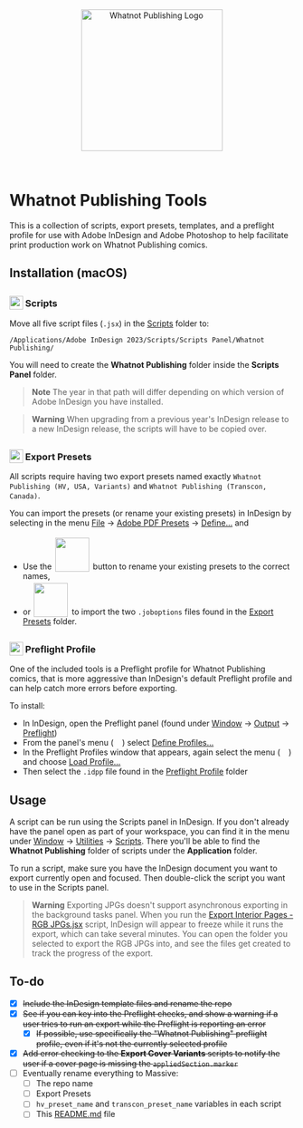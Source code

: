 &nbsp;

<p align="center">
	<picture>
		<source media="(prefers-color-scheme: dark)" srcset="https://files.rb.gd/whatnot_white.png">
		<source media="(prefers-color-scheme: light)" srcset="https://files.rb.gd/whatnot_black.png">
		<img alt="Whatnot Publishing Logo" src="https://files.rb.gd/whatnot_black.png" width="250">
	</picture>
</p>

&nbsp;

# Whatnot Publishing Tools

This is a collection of scripts, export presets, templates, and a preflight profile for use with Adobe InDesign and Adobe Photoshop to help facilitate print production work on Whatnot Publishing comics.

## Installation (macOS)

### <picture><source media="(prefers-color-scheme: dark)" srcset="https://files.rb.gd/scripts.png"><source media="(prefers-color-scheme: light)" srcset="https://files.rb.gd/scripts.png"><img src="https://files.rb.gd/scripts.png" width="24" style="position: relative; top: 5px;" /></picture> Scripts

Move all five script files (`.jsx`) in the [Scripts](/Scripts/) folder to:

```
/Applications/Adobe InDesign 2023/Scripts/Scripts Panel/Whatnot Publishing/
```

You will need to create the **Whatnot Publishing** folder inside the **Scripts Panel** folder.

> **Note**
> The year in that path will differ depending on which version of Adobe InDesign you have installed.

> **Warning**
When upgrading from a previous year's InDesign release to a new InDesign release, the scripts will have to be copied over.

### <picture><source media="(prefers-color-scheme: dark)" srcset="https://files.rb.gd/export_presets.png"><source media="(prefers-color-scheme: light)" srcset="https://files.rb.gd/export_presets.png"><img src="https://files.rb.gd/export_presets.png" width="24" style="position: relative; top: 5px;" /></picture> Export Presets

All scripts require having two export presets named exactly `Whatnot Publishing (HV, USA, Variants)` and `Whatnot Publishing (Transcon, Canada)`.

You can import the presets (or rename your existing presets) in InDesign by selecting in the menu <ins>File</ins> → <ins>Adobe PDF Presets</ins> → <ins>Define…</ins> and
	
* Use the <div style="display: inline-block; position: relative; top: 4px; margin: 0 3px 0 2px;"><picture><source media="(prefers-color-scheme: dark)" srcset="https://files.rb.gd/indesign_button_edit.svg"><source media="(prefers-color-scheme: light)" srcset="https://files.rb.gd/indesign_button_edit.svg"><img src="https://files.rb.gd/indesign_button_edit.svg" width="60" /></picture></div> button to rename your existing presets to the correct names,
* or <picture><source media="(prefers-color-scheme: dark)" srcset="https://files.rb.gd/indesign_button_load.svg"><source media="(prefers-color-scheme: light)" srcset="https://files.rb.gd/indesign_button_load.svg"><img src="https://files.rb.gd/indesign_button_load.svg" width="60" style="position: relative; top: 4px; margin: 0 3px 0 2px;" /></picture> to import the two `.joboptions` files found in the [Export Presets](/Export%20Presets/) folder.

### <picture><source media="(prefers-color-scheme: dark)" srcset="https://files.rb.gd/preflight_profile.png"><source media="(prefers-color-scheme: light)" srcset="https://files.rb.gd/preflight_profile.png"><img src="https://files.rb.gd/preflight_profile.png" width="24" style="position: relative; top: 5px;" /></picture> Preflight Profile

One of the included tools is a Preflight profile for Whatnot Publishing comics, that is more aggressive than InDesign's default Preflight profile and can help catch more errors before exporting.

To install:

* In InDesign, open the Preflight panel (found under <ins>Window</ins> → <ins>Output</ins> → <ins>Preflight</ins>)
* From the panel's menu (<picture><source media="(prefers-color-scheme: dark)" srcset="https://files.rb.gd/indesign_menu_white.svg"><source media="(prefers-color-scheme: light)" srcset="https://files.rb.gd/indesign_menu.svg"><img src="https://files.rb.gd/indesign_menu.svg" width="10" style="position: relative; bottom: 1px; margin: 0 3px 0 2px;" /></picture>) select <ins>Define Profiles…</ins>
* In the Preflight Profiles window that appears, again select the menu (<picture><source media="(prefers-color-scheme: dark)" srcset="https://files.rb.gd/indesign_menu_white.svg"><source media="(prefers-color-scheme: light)" srcset="https://files.rb.gd/indesign_menu.svg"><img src="https://files.rb.gd/indesign_menu.svg" width="10" style="position: relative; bottom: 1px; margin: 0 3px 0 2px;" /></picture>) and choose <ins>Load Profile…</ins>
* Then select the `.idpp` file found in the [Preflight Profile](/Preflight%20Profile/) folder

## Usage

A script can be run using the Scripts panel in InDesign. If you don't already have the panel open as part of your workspace, you can find it in the menu under <ins>Window</ins> → <ins>Utilities</ins> → <ins>Scripts</ins>. There you'll be able to find the **Whatnot Publishing** folder of scripts under the **Application** folder.

To run a script, make sure you have the InDesign document you want to export currently open and focused. Then double-click the script you want to use in the Scripts panel.

> **Warning**
> Exporting JPGs doesn't support asynchronous exporting in the background tasks panel. When you run the [Export Interior Pages - RGB JPGs.jsx](/Scripts/Export%20Interior%20Pages%20-%20RGB%20JPGs.jsx) script, InDesign will appear to freeze while it runs the export, which can take several minutes. You can open the folder you selected to export the RGB JPGs into, and see the files get created to track the progress of the export.


## To-do

- [X] ~~Include the InDesign template files and rename the repo~~
- [X] ~~See if you can key into the Preflight checks, and show a warning if a user tries to run an export while the Preflight is reporting an error~~
	- [X] ~~If possible, use specifically the "Whatnot Publishing" preflight profile, even if it's not the currently selected profile~~
- [X] ~~Add error checking to the **Export Cover Variants** scripts to notify the user if a cover page is missing the `appliedSection.marker`~~
- [ ] Eventually rename everything to Massive:
	- [ ] The repo name
	- [ ] Export Presets
	- [ ] `hv_preset_name` and `transcon_preset_name` variables in each script
	- [ ] This [README.md](README.md) file